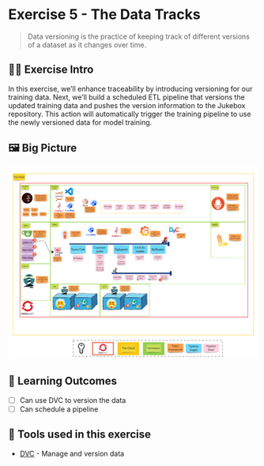 # Exercise 5 - The Data Tracks
>  Data versioning is the practice of keeping track of different versions of a dataset as it changes over time.

## 👨‍🍳 Exercise Intro
In this exercise, we’ll enhance traceability by introducing versioning for our training data. Next, we’ll build a scheduled ETL pipeline that versions the updated training data and pushes the version information to the Jukebox repository. This action will automatically trigger the training pipeline to use the newly versioned data for model training.

## 🖼️ Big Picture

![big-picture-dvc.jpg](./images/big-picture-dvc.jpg)

## 🔮 Learning Outcomes
- [ ] Can use DVC to version the data 
- [ ] Can schedule a pipeline

## 🔨 Tools used in this exercise
* <span style="color:blue;">[DVC](https://dvc.org/)</span> - Manage and version data